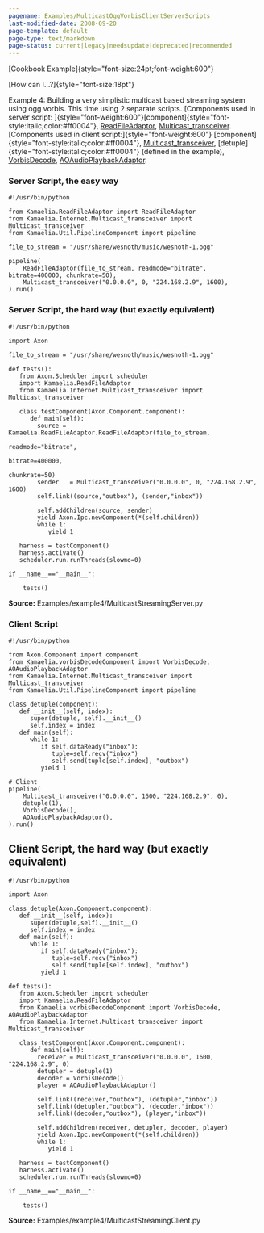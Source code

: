 ```yaml
---
pagename: Examples/MulticastOggVorbisClientServerScripts
last-modified-date: 2008-09-20
page-template: default
page-type: text/markdown
page-status: current|legacy|needsupdate|deprecated|recommended
---
```

[Cookbook Example]{style="font-size:24pt;font-weight:600"}

[How can I\...?]{style="font-size:18pt"}

Example 4: Building a very simplistic multicast based streaming system
using ogg vorbis. This time using 2 separate scripts. [Components used
in server script:
]{style="font-weight:600"}[component]{style="font-style:italic;color:#ff0004"},
[ReadFileAdaptor](/Components/pydoc/Kamaelia.ReadFileAdaptor.ReadFileAdaptor.html),
[Multicast\_transceiver](/Components/pydoc/Kamaelia.Internet.Multicast_transceiver.Multicast_transceiver.html).
[Components used in client script:]{style="font-weight:600"}
[component]{style="font-style:italic;color:#ff0004"},
[Multicast\_transceiver](/Components/pydoc/Kamaelia.Internet.Multicast_transceiver.Multicast_transceiver.html),
[detuple]{style="font-style:italic;color:#ff0004"} (defined in the
example),
[VorbisDecode](/Components/pydoc/Kamaelia.vorbisDecodeComponent.VorbisDecode.html),
[AOAudioPlaybackAdaptor](/Components/pydoc/Kamaelia.vorbisDecodeComponent.AOAudioPlaybackAdaptor.html).

### Server Script, the easy way

```{.python}
#!/usr/bin/python

from Kamaelia.ReadFileAdaptor import ReadFileAdaptor
from Kamaelia.Internet.Multicast_transceiver import Multicast_transceiver
from Kamaelia.Util.PipelineComponent import pipeline

file_to_stream = "/usr/share/wesnoth/music/wesnoth-1.ogg"

pipeline(
    ReadFileAdaptor(file_to_stream, readmode="bitrate", bitrate=400000, chunkrate=50),
    Multicast_transceiver("0.0.0.0", 0, "224.168.2.9", 1600),
).run()
```

### Server Script, the hard way (but exactly equivalent)

```{.python}
#!/usr/bin/python

import Axon

file_to_stream = "/usr/share/wesnoth/music/wesnoth-1.ogg"

def tests():
   from Axon.Scheduler import scheduler
   import Kamaelia.ReadFileAdaptor
   from Kamaelia.Internet.Multicast_transceiver import Multicast_transceiver

   class testComponent(Axon.Component.component):
      def main(self):
        source = Kamaelia.ReadFileAdaptor.ReadFileAdaptor(file_to_stream,
                                                          readmode="bitrate",
                                                          bitrate=400000,
                                                          chunkrate=50)
        sender   = Multicast_transceiver("0.0.0.0", 0, "224.168.2.9", 1600)
        self.link((source,"outbox"), (sender,"inbox"))

        self.addChildren(source, sender)
        yield Axon.Ipc.newComponent(*(self.children))
        while 1:
           yield 1

   harness = testComponent()
   harness.activate()
   scheduler.run.runThreads(slowmo=0)

if __name__=="__main__":

    tests()
```

**Source:** Examples/example4/MulticastStreamingServer.py


### Client Script

```{.python}
#!/usr/bin/python

from Axon.Component import component
from Kamaelia.vorbisDecodeComponent import VorbisDecode, AOAudioPlaybackAdaptor
from Kamaelia.Internet.Multicast_transceiver import Multicast_transceiver
from Kamaelia.Util.PipelineComponent import pipeline

class detuple(component):
   def __init__(self, index):
      super(detuple, self).__init__()
      self.index = index
   def main(self):
      while 1:
         if self.dataReady("inbox"):
            tuple=self.recv("inbox")
            self.send(tuple[self.index], "outbox")
         yield 1

# Client
pipeline(
    Multicast_transceiver("0.0.0.0", 1600, "224.168.2.9", 0),
    detuple(1),
    VorbisDecode(),
    AOAudioPlaybackAdaptor(),
).run()
```

## Client Script, the hard way (but exactly equivalent)

```{.python}
#!/usr/bin/python

import Axon

class detuple(Axon.Component.component):
   def __init__(self, index):
      super(detuple,self).__init__()
      self.index = index
   def main(self):
      while 1:
         if self.dataReady("inbox"):
            tuple=self.recv("inbox")
            self.send(tuple[self.index], "outbox")
         yield 1

def tests():
   from Axon.Scheduler import scheduler
   import Kamaelia.ReadFileAdaptor
   from Kamaelia.vorbisDecodeComponent import VorbisDecode, AOAudioPlaybackAdaptor
   from Kamaelia.Internet.Multicast_transceiver import Multicast_transceiver

   class testComponent(Axon.Component.component):
      def main(self):
        receiver = Multicast_transceiver("0.0.0.0", 1600, "224.168.2.9", 0)
        detupler = detuple(1)
        decoder = VorbisDecode()
        player = AOAudioPlaybackAdaptor()

        self.link((receiver,"outbox"), (detupler,"inbox"))
        self.link((detupler,"outbox"), (decoder,"inbox"))
        self.link((decoder,"outbox"), (player,"inbox"))

        self.addChildren(receiver, detupler, decoder, player)
        yield Axon.Ipc.newComponent(*(self.children))
        while 1:
           yield 1

   harness = testComponent()
   harness.activate()
   scheduler.run.runThreads(slowmo=0)

if __name__=="__main__":

    tests()
```

**Source:** Examples/example4/MulticastStreamingClient.py

